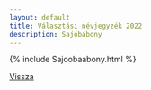 ```yaml
---
layout: default
title: Választási névjegyzék 2022
description: Sajóbábony
---
```


{% include Sajoobaabony.html %}

[Vissza](./)